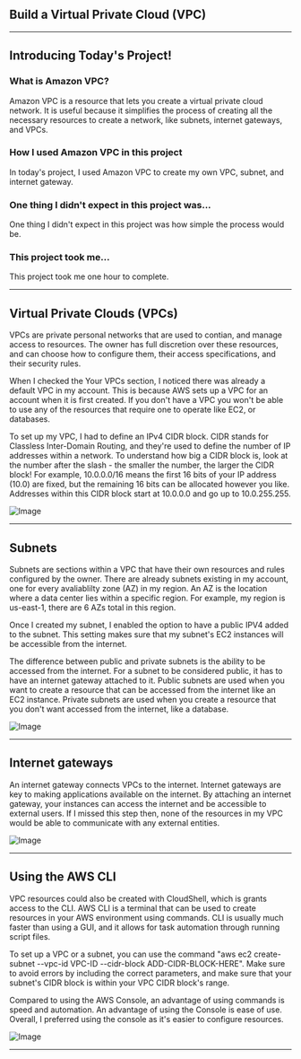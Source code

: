 

## Build a Virtual Private Cloud (VPC)

---

## Introducing Today's Project!

### What is Amazon VPC?

Amazon VPC is a resource that lets you create a virtual private cloud network. It is useful because it simplifies the process of creating all the necessary resources to create a network, like subnets, internet gateways, and VPCs.

### How I used Amazon VPC in this project

In today's project, I used Amazon VPC to create my own VPC, subnet, and internet gateway. 

### One thing I didn't expect in this project was...

One thing I didn't expect in this project was how simple the process would be.

### This project took me...

This project took me one hour to complete.

---

## Virtual Private Clouds (VPCs)

VPCs are private personal networks that are used to contian, and manage access to resources. The owner has full discretion over these resources, and can choose how to configure them, their access specifications, and their security rules.

When I checked the Your VPCs section, I noticed there was already a default VPC in my account. This is because AWS sets up a VPC for an account when it is first created. If you don't have a VPC you won't be able to use any of the resources that require one to operate like EC2, or databases.

To set up my VPC, I had to define an IPv4 CIDR block. CIDR stands for Classless Inter-Domain Routing, and they're used to define the number of IP addresses within a network. To understand how big a CIDR block is, look at the number after the slash - the smaller the number, the larger the CIDR block! For example, 10.0.0.0/16 means the first 16 bits of your IP address (10.0) are fixed, but the remaining 16 bits can be allocated however you like. Addresses within this CIDR block start at 10.0.0.0 and go up to 10.0.255.255. 

![Image](http://learn.nextwork.org/intense_azure_festive_sow/uploads/aws-networks-vpc_2facf927)

---

## Subnets

Subnets are sections within a VPC that have their own resources and rules configured by the owner. There are already subnets existing in my account, one for every avaliablilty zone (AZ) in my region. An AZ is the location where a data center lies within a specific region. For example, my region is us-east-1, there are 6 AZs total in this region.

Once I created my subnet, I enabled the option to have a public IPV4 added to the subnet. This setting makes sure that my subnet's EC2 instances will be accessible from the internet.

The difference between public and private subnets is the ability to be accessed from the internet. For a subnet to be considered public, it has to have an internet gateway attached to it. Public subnets are used when you want to create a resource that can be accessed from the internet like an EC2 instance. Private subnets are used when you create a resource that you don't want accessed from the internet, like a database. 

![Image](http://learn.nextwork.org/intense_azure_festive_sow/uploads/aws-networks-vpc_157c4219)

---

## Internet gateways

An internet gateway connects VPCs to the internet. Internet gateways are key to making applications available on the internet. By attaching an internet gateway, your instances can access the internet and be accessible to external users. If I missed this step then, none of the resources in my VPC would be able to communicate with any external entities.

![Image](http://learn.nextwork.org/intense_azure_festive_sow/uploads/aws-networks-vpc_4ae90410)

---

## Using the AWS CLI

VPC resources could also be created with CloudShell, which is grants access to the CLI.  AWS CLI is a terminal that can be used to create resources in your AWS environment using commands. CLI is usually much faster than using a GUI, and it allows for task automation through running script files.

To set up a VPC or a subnet, you can use the command "aws ec2 create-subnet --vpc-id VPC-ID --cidr-block ADD-CIDR-BLOCK-HERE". Make sure to avoid errors by including the correct parameters, and make sure that your  subnet's CIDR block is within your VPC CIDR block's range.

Compared to using the AWS Console, an advantage of using commands is speed and automation. An advantage of using the Console is ease of use. Overall, I preferred using the console as it's easier to configure resources.

![Image](http://learn.nextwork.org/intense_azure_festive_sow/uploads/aws-networks-vpc_9b2465411)

---


